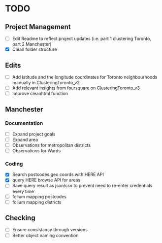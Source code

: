 # TODO

## Project Management
- [ ] Edit Readme to reflect project updates (i.e. part 1 clustering Toronto, part 2 Manchester)
- [X] Clean folder structure

## Edits
- [ ] Add latitude and the longitude coordinates for Toronto neighbourhoods manually in ClusteringToronto_v2
- [ ] Add relevant insights from foursquare on ClusteringToronto_v3
- [ ] Improve cleanhtml function

## Manchester

### Documentation
- [ ] Expand project goals
- [ ] Expand area
- [ ] Observations for metropolitan districts
- [ ] Observations for Wards

### Coding
- [X] Search postcodes geo coords with HERE API 
- [X] query HERE browse API for areas
- [ ] Save query result as json/csv to prevent need to re-enter credentials every time
- [ ] folium mapping postcodes
- [ ] folium mapping districts

## Checking
- [ ] Ensure consistancy through versions
- [ ] Better object naming convention
